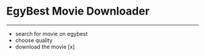 # EgyBest Movie Downloader
---------------------------
 - search for movie on egybest
 - choose quality 
 - download the movie [x] 